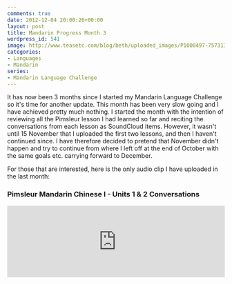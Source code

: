 ```yaml
---
comments: true
date: 2012-12-04 20:00:26+00:00
layout: post
title: Mandarin Progress Month 3
wordpress_id: 541
image: http://www.teasetc.com/blog/beth/uploaded_images/P1000497-757313.JPG
categories:
- Languages
- Mandarin
series:
- Mandarin Language Challenge
---
```


It has now been 3 months since I started my Mandarin Language Challenge so it's time for another
update. This month has been very slow going and I have achieved pretty much nothing. I started the
month with the intention of reviewing all the Pimsleur lesson I had learned so far and reciting the
conversations from each lesson as SoundCloud items. However, it wasn't until 15 November that I
uploaded the first two lessons, and then I haven't continued since. I have therefore decided to
pretend that November didn't happen and try to continue from where I left off at the end of October
with the same goals etc. carrying forward to December.

For those that are interested, here is the only audio clip I have uploaded in the last month:

### Pimsleur Mandarin Chinese I - Units 1 & 2 Conversations

<iframe width="100%" height="166" scrolling="no" frameborder="no" src="https://w.soundcloud.com/player/?url=https%3A//api.soundcloud.com/tracks/67516736&amp;color=0066cc&amp;auto_play=false&amp;hide_related=false&amp;show_artwork=true"></iframe>

